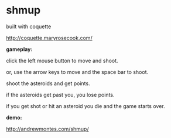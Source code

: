 shmup
=========
built with coquette

http://coquette.maryrosecook.com/

**gameplay:**

click the left mouse button to move and shoot.

or, use the arrow keys to move and the space bar to shoot.

shoot the asteroids and get points.

if the asteroids get past you, you lose points.

if you get shot or hit an asteroid you die and the game starts over.

**demo:**

http://andrewmontes.com/shmup/
